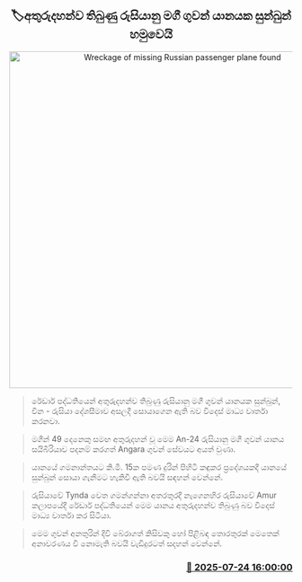 <p align='center'><b><h2 align='center' title='Wreckage of missing Russian passenger plane found'>🏷අතුරුදහන්ව තිබුණු රුසියානු මගී ගුවන් යානයක සුන්බුන් හමුවෙයි</h2></b></p>
<p align='center'><img src='https://helakuru.sgp1.cdn.digitaloceanspaces.com/esana/images/lib/rusia-pane-crash.jpg' width='600' alt='Wreckage of missing Russian passenger plane found'></p>

> රේඩාර් පද්ධතියෙන් අතුරුදහන්ව තිබුණු රුසියානු මගී ගුවන් යානයක සුන්බුන්, චීන - රුසියා දේශසීමාව අසලදී සොයා‍ගෙන ඇති බව විදෙස් මාධ්‍ය වාර්තා කරනවා.

> මගීන් 49 දෙනෙකු සමඟ අතුරුදහන් වූ මෙම An-24 රුසියානු මගී ගුවන් යානය සයිබීරියාව පදනම් කරගත් Angara ගුවන් සේවයට අයත් වුණා.

> යානයේ ගමනාන්තයට කි.මී. 15ක පමණ දුරින් පිහිටි කඳුකර ප්‍රදේශයකදී යානයේ සුන්බුන් සොයා ගැනීමට හැකිවී ඇති බවයි සඳහන් වෙන්නේ.

> රුසියාවේ Tynda වෙත ගමන්ගන්නා අතරතුරදී නැගෙනහිර රුසියාවේ Amur කලාපයේදී රේඩාර් පද්ධතියෙන් මෙම යානය අතුරුදහන්ව තිබුණු බව විදෙස් මාධ්‍ය වාර්තා කර සිටියා.

> මෙම ගුවන් අනතුරින් දිවි බේරාගත් කිසිවකු හෝ පිළිබඳ තොරතුරක් මෙතෙක් අනාවරණය වී නොමැති බවයි වැඩිදුරටත් සදහන් වෙන්නේ.



<h3 align='right'><a href='https://www.helakuru.lk/esana/p/112133/'>📅 2025-07-24 16:00:00</a></h3>
